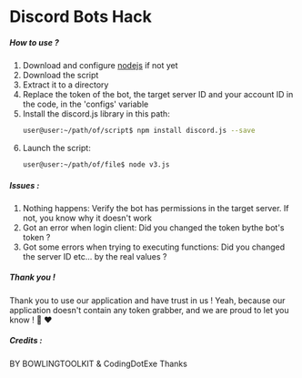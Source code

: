 # Discord Bots Hack


##### How to use ?
1.  Download and configure [nodejs](https://nodejs.org/en/) if not yet
2.  Download the script
3.  Extract it to a directory
4.  Replace the token of the bot, the target server ID and your account ID in the code, in the 'configs' variable
5.  Install the discord.js library in this path:
    ```sh
    user@user:~/path/of/script$ npm install discord.js --save
    ```
6.  Launch the script:
    ```sh
    user@user:~/path/of/file$ node v3.js
    ```

##### Issues :
1. Nothing happens: Verify the bot has permissions in the target server. If not, you know why it doesn't work
2. Got an error when login client: Did you changed the token bythe bot's token ?
3. Got some errors when trying to executing functions: Did you changed the server ID etc... by the real values ?

##### Thank you !
Thank you to use our application and have trust in us ! Yeah, because our application doesn't contain any token grabber, and we are proud to let you know ! 🙂 ❤


##### Credits :
BY BOWLINGTOOLKIT & CodingDotExe Thanks
